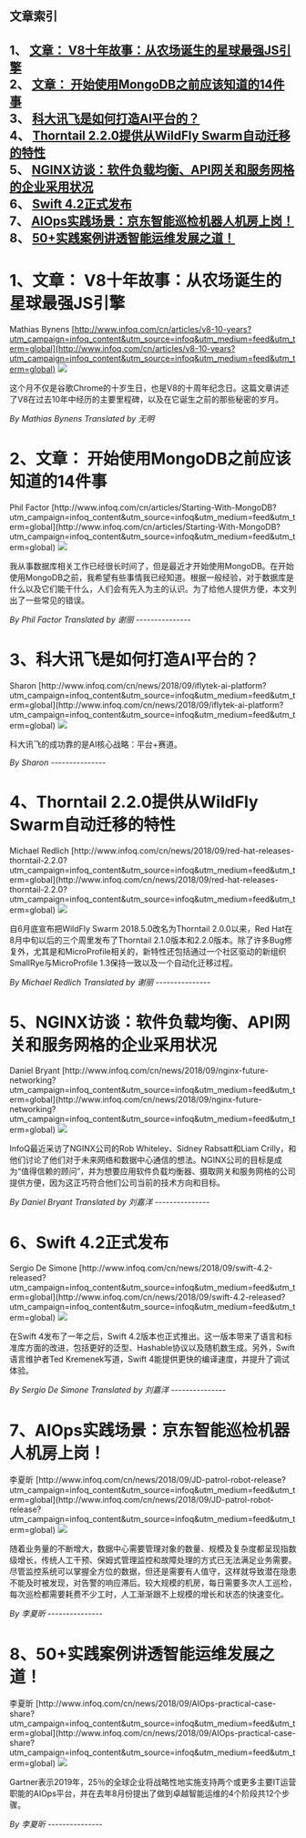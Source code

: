 ## 文章索引
1、 <a href="#1文章-v8十年故事从农场诞生的星球最强js引擎" >文章： V8十年故事：从农场诞生的星球最强JS引擎</a><br/>
2、 <a href="#2文章-开始使用mongodb之前应该知道的14件事" >文章： 开始使用MongoDB之前应该知道的14件事</a><br/>
3、 <a href="#3科大讯飞是如何打造ai平台的" >科大讯飞是如何打造AI平台的？</a><br/>
4、 <a href="#4thorntail-220提供从wildfly-swarm自动迁移的特性" >Thorntail 2.2.0提供从WildFly Swarm自动迁移的特性</a><br/>
5、 <a href="#5nginx访谈软件负载均衡api网关和服务网格的企业采用状况" >NGINX访谈：软件负载均衡、API网关和服务网格的企业采用状况</a><br/>
6、 <a href="#6swift-42正式发布" >Swift 4.2正式发布</a><br/>
7、 <a href="#7aiops实践场景京东智能巡检机器人机房上岗" >AIOps实践场景：京东智能巡检机器人机房上岗！</a><br/>
8、 <a href="#850+实践案例讲透智能运维发展之道" >50+实践案例讲透智能运维发展之道！</a><br/><h1 id="#title_0" >1、文章： V8十年故事：从农场诞生的星球最强JS引擎</h1>
Mathias Bynens
[http://www.infoq.com/cn/articles/v8-10-years?utm_campaign=infoq_content&utm_source=infoq&utm_medium=feed&utm_term=global](http://www.infoq.com/cn/articles/v8-10-years?utm_campaign=infoq_content&utm_source=infoq&utm_medium=feed&utm_term=global)
<img src="https://res.infoq.com/articles/v8-10-years/zh/smallimage/agil-series-1508534878617-1537642524213.jpeg"/><p>这个月不仅是谷歌Chrome的十岁生日，也是V8的十周年纪念日。这篇文章讲述了V8在过去10年中经历的主要里程碑，以及在它诞生之前的那些秘密的岁月。</p> <i>By Mathias Bynens</i> <i> Translated by 无明</i>
---------------
<h1 id="#title_1" >2、文章： 开始使用MongoDB之前应该知道的14件事</h1>
Phil Factor
[http://www.infoq.com/cn/articles/Starting-With-MongoDB?utm_campaign=infoq_content&utm_source=infoq&utm_medium=feed&utm_term=global](http://www.infoq.com/cn/articles/Starting-With-MongoDB?utm_campaign=infoq_content&utm_source=infoq&utm_medium=feed&utm_term=global)
<img src="https://res.infoq.com/articles/Starting-With-MongoDB/zh/smallimage/14-things-mongoDB-logo-small-1536657216288-1537637221029.jpg"/><p>我从事数据库相关工作已经很长时间了，但是最近才开始使用MongoDB。在开始使用MongoDB之前，我希望有些事情我已经知道。根据一般经验，对于数据库是什么以及它们能干什么，人们会有先入为主的认识。为了给他人提供方便，本文列出了一些常见的错误。</p> <i>By Phil Factor</i> <i> Translated by 谢丽</i>
---------------
<h1 id="#title_2" >3、科大讯飞是如何打造AI平台的？</h1>
Sharon
[http://www.infoq.com/cn/news/2018/09/iflytek-ai-platform?utm_campaign=infoq_content&utm_source=infoq&utm_medium=feed&utm_term=global](http://www.infoq.com/cn/news/2018/09/iflytek-ai-platform?utm_campaign=infoq_content&utm_source=infoq&utm_medium=feed&utm_term=global)
<img src="http://www.infoq.com/styles/i/logo_bigger.jpg"/><p>科大讯飞的成功靠的是AI核心战略：平台+赛道。</p> <i>By Sharon</i>
---------------
<h1 id="#title_3" >4、Thorntail 2.2.0提供从WildFly Swarm自动迁移的特性</h1>
Michael Redlich
[http://www.infoq.com/cn/news/2018/09/red-hat-releases-thorntail-2.2.0?utm_campaign=infoq_content&utm_source=infoq&utm_medium=feed&utm_term=global](http://www.infoq.com/cn/news/2018/09/red-hat-releases-thorntail-2.2.0?utm_campaign=infoq_content&utm_source=infoq&utm_medium=feed&utm_term=global)
<img src="http://www.infoq.com/styles/i/logo_bigger.jpg"/><p>自6月底宣布把WildFly Swarm 2018.5.0改名为Thorntail 2.0.0以来，Red Hat在8月中旬以后的三个周里发布了Thorntail 2.1.0版本和2.2.0版本。除了许多Bug修复外，尤其是和MicroProfile相关的，新特性还包括通过一个社区驱动的新组织SmallRye与MicroProfile 1.3保持一致以及一个自动化迁移过程。</p> <i>By Michael Redlich</i> <i> Translated by 谢丽</i>
---------------
<h1 id="#title_4" >5、NGINX访谈：软件负载均衡、API网关和服务网格的企业采用状况</h1>
Daniel Bryant
[http://www.infoq.com/cn/news/2018/09/nginx-future-networking?utm_campaign=infoq_content&utm_source=infoq&utm_medium=feed&utm_term=global](http://www.infoq.com/cn/news/2018/09/nginx-future-networking?utm_campaign=infoq_content&utm_source=infoq&utm_medium=feed&utm_term=global)
<img src="http://www.infoq.com/styles/i/logo_bigger.jpg"/><p>InfoQ最近采访了NGINX公司的Rob Whiteley、Sidney Rabsatt和Liam Crilly，和他们讨论了他们对于未来网络和数据中心通信的想法。NGINX公司的目标是成为“值得信赖的顾问”，并为想要应用软件负载均衡器、摄取网关和服务网格的公司提供方便，因为这正巧符合他们公司当前的技术方向和目标。</p> <i>By Daniel Bryant</i> <i> Translated by 刘嘉洋</i>
---------------
<h1 id="#title_5" >6、Swift 4.2正式发布</h1>
Sergio De Simone
[http://www.infoq.com/cn/news/2018/09/swift-4.2-released?utm_campaign=infoq_content&utm_source=infoq&utm_medium=feed&utm_term=global](http://www.infoq.com/cn/news/2018/09/swift-4.2-released?utm_campaign=infoq_content&utm_source=infoq&utm_medium=feed&utm_term=global)
<img src="http://www.infoq.com/styles/i/logo_bigger.jpg"/><p>在Swift 4发布了一年之后，Swift 4.2版本也正式推出。这一版本带来了语言和标准库方面的改进，包括更好的泛型、Hashable协议以及随机数生成。另外，Swift语言维护者Ted Kremenek写道，Swift 4能提供更快的编译速度，并提升了调试体验。</p> <i>By Sergio De Simone</i> <i> Translated by 刘嘉洋</i>
---------------
<h1 id="#title_6" >7、AIOps实践场景：京东智能巡检机器人机房上岗！</h1>
李夏昕
[http://www.infoq.com/cn/news/2018/09/JD-patrol-robot-release?utm_campaign=infoq_content&utm_source=infoq&utm_medium=feed&utm_term=global](http://www.infoq.com/cn/news/2018/09/JD-patrol-robot-release?utm_campaign=infoq_content&utm_source=infoq&utm_medium=feed&utm_term=global)
<img src="http://www.infoq.com/styles/i/logo_bigger.jpg"/><p>随着业务量的不断增大，数据中心需要管理对象的数量、规模及复杂度都呈现指数级增长，传统人工干预、保姆式管理监控和故障处理的方式已无法满足业务需要。尽管监控系统可以掌握全方位的数据，但还是需要有人值守，这样就导致潜在隐患不能及时被发现，对告警的响应滞后。较大规模的机房，每日需要多次人工巡检，每次巡检都需要耗费不少工时，人工渐渐跟不上规模的增长和状态的快速变化。</p> <i>By 李夏昕</i>
---------------
<h1 id="#title_7" >8、50+实践案例讲透智能运维发展之道！</h1>
李夏昕
[http://www.infoq.com/cn/news/2018/09/AIOps-practical-case-share?utm_campaign=infoq_content&utm_source=infoq&utm_medium=feed&utm_term=global](http://www.infoq.com/cn/news/2018/09/AIOps-practical-case-share?utm_campaign=infoq_content&utm_source=infoq&utm_medium=feed&utm_term=global)
<img src="http://www.infoq.com/styles/i/logo_bigger.jpg"/><p>Gartner表示2019年，25％的全球企业将战略性地实施支持两个或更多主要IT运营职能的AIOps平台，并在去年8月份提出了做到卓越智能运维的4个阶段共12个步骤。</p> <i>By 李夏昕</i>
---------------